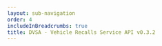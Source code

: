 ```yaml
---
layout: sub-navigation
order: 4
includeInBreadcrumbs: true
title: DVSA - Vehicle Recalls Service API v0.3.2
---
```

<div id="swagger-ui"></div>
<script src="https://unpkg.com/swagger-ui-dist@4.5.0/swagger-ui-bundle.js" crossorigin></script>
<script>
  window.onload = () => {
    window.ui = SwaggerUIBundle({
      url: '/api-spec/external_api_recalls.yml',
      dom_id: '#swagger-ui',
    });
  };
</script>
